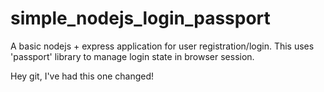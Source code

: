 # simple_nodejs_login_passport

A basic nodejs + express application for user registration/login. This uses 'passport' library to manage login state in browser session.

Hey git, I've had this one changed!
